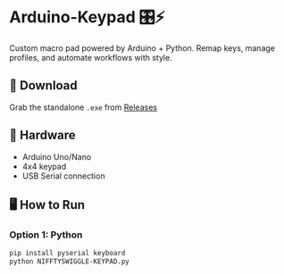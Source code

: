 # Arduino-Keypad 🎛️⚡

Custom macro pad powered by Arduino + Python. Remap keys, manage profiles, and automate workflows with style.

## 🚀 Download
Grab the standalone `.exe` from [Releases](https://github.com/YOUR_USERNAME/NifftySwiggle-Keypad/releases)

## 🧰 Hardware
- Arduino Uno/Nano
- 4x4 keypad
- USB Serial connection

## 🖥️ How to Run
### Option 1: Python
```bash
pip install pyserial keyboard
python NIFFTYSWIGGLE-KEYPAD.py
